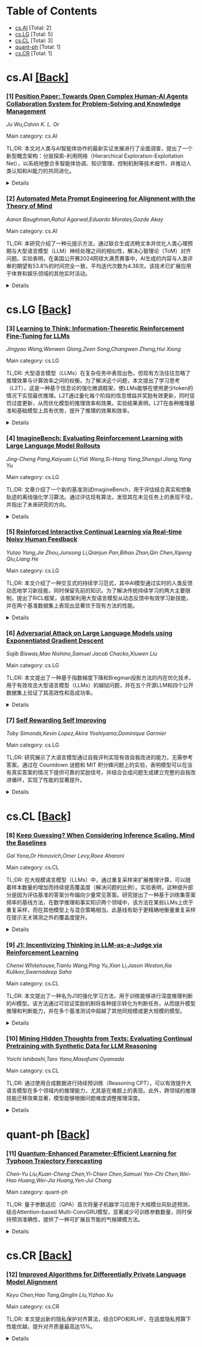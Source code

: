 <div id=toc></div>

# Table of Contents

- [cs.AI](#cs.AI) [Total: 2]
- [cs.LG](#cs.LG) [Total: 5]
- [cs.CL](#cs.CL) [Total: 3]
- [quant-ph](#quant-ph) [Total: 1]
- [cs.CR](#cs.CR) [Total: 1]


<div id='cs.AI'></div>

# cs.AI [[Back]](#toc)

### [1] [Position Paper: Towards Open Complex Human-AI Agents Collaboration System for Problem-Solving and Knowledge Management](https://arxiv.org/abs/2505.00018)
*Ju Wu,Calvin K. L. Or*

Main category: cs.AI

TL;DR: 本文对人类与AI智能体协作的最新实证发展进行了全面调查，提出了一个新型概念架构：分层探索-利用网络（Hierarchical Exploration-Exploitation Net），以系统地整合多智能体协调、知识管理、控制机制等技术细节，并推动人类认知和AI能力的共同进化。


<details>
  <summary>Details</summary>
Motivation: 目前在人类-AI协作领域缺乏一个统一的理论框架，特别是在处理开放性复杂任务时，技术成就与持续存在的差距需要被系统性解决。

Method: 通过提出一种新的概念架构——分层探索-利用网络（Hierarchical Exploration-Exploitation Net），将现有的多种贡献映射到该框架中，包括符号AI技术、基于LLM的连接主义智能体以及混合组织实践。此方法有助于修订传统方法并激发融合定性和定量范式的新工作。

Result: 该框架能够系统地整合不同研究，促进对遗留方法的改进，并为未来设计或扩展人类-AI共生关系提供了参考。

Conclusion: 这些见解为更深入的人类认知和AI能力共进化提供了基础，文章既是对现有技术实现的批判性回顾，也是对未来工作的展望。

Abstract: This position paper critically surveys a broad spectrum of recent empirical
developments on human-AI agents collaboration, highlighting both their
technical achievements and persistent gaps. We observe a lack of a unifying
theoretical framework that can coherently integrate these varied studies,
especially when tackling open-ended, complex tasks. To address this, we propose
a novel conceptual architecture: one that systematically interlinks the
technical details of multi-agent coordination, knowledge management, cybernetic
feedback loops, and higher-level control mechanisms. By mapping existing
contributions, from symbolic AI techniques and connectionist LLM-based agents
to hybrid organizational practices, onto this proposed framework (Hierarchical
Exploration-Exploitation Net), our approach facilitates revision of legacy
methods and inspires new work that fuses qualitative and quantitative
paradigms. The paper's structure allows it to be read from any section, serving
equally as a critical review of technical implementations and as a
forward-looking reference for designing or extending human-AI symbioses.
Together, these insights offer a stepping stone toward deeper co-evolution of
human cognition and AI capability.

</details>


### [2] [Automated Meta Prompt Engineering for Alignment with the Theory of Mind](https://arxiv.org/abs/2505.09024)
*Aaron Baughman,Rahul Agarwal,Eduardo Morales,Gozde Akay*

Main category: cs.AI

TL;DR: 本研究介绍了一种元提示方法，通过联合生成流畅文本并优化人类心理预期与大型语言模型（LLM）神经处理之间的相似性，解决心智理论（ToM）对齐问题。实验表明，在美国公开赛2024网球大满贯赛事中，AI生成的内容与人类评审的期望有53.8%的时间完全一致，平均迭代次数为4.38次。该技术已扩展应用于体育和娱乐领域的其他实时活动。


<details>
  <summary>Details</summary>
Motivation: 当前大型语言模型在生成复杂任务文本时，难以完全匹配人类的心理预期。为了提高AI生成内容的质量并更好地对齐人类心智模型，需要一种新方法来优化这一过程。

Method: 研究使用了代理强化学习技术，其中作为'评判者'的LLM（LLMaaJ）通过上下文学习指导另一个LLM生成内容，并解释有意和无意生成的文本特征。同时，通过用户在美国公开赛2024期间对AI生成文章的修改，测量人类对于内容生成的心理信念。LLMaaJ通过预测和包含人类编辑建议来解决心智理论对齐问题。

Result: 实验结果表明，在实际生产系统中，人类内容评审者的期望有53.8%的时间与AI完全对齐，平均需要迭代4.38次。此外，通过结合希尔伯特向量空间中的内容特征（如事实性、新颖性、重复性和相关性），LLMaaJ能够优化人类心智模型的对齐度，从而提升内容质量。

Conclusion: 通过元提示方法和代理强化学习技术，可以显著提高AI生成内容的质量，并使其更符合人类的心理预期。该方法不仅适用于网球赛事报道，还可在体育和娱乐领域的其他实时活动中推广使用。

Abstract: We introduce a method of meta-prompting that jointly produces fluent text for
complex tasks while optimizing the similarity of neural states between a
human's mental expectation and a Large Language Model's (LLM) neural
processing. A technique of agentic reinforcement learning is applied, in which
an LLM as a Judge (LLMaaJ) teaches another LLM, through in-context learning,
how to produce content by interpreting the intended and unintended generated
text traits. To measure human mental beliefs around content production, users
modify long form AI-generated text articles before publication at the US Open
2024 tennis Grand Slam. Now, an LLMaaJ can solve the Theory of Mind (ToM)
alignment problem by anticipating and including human edits within the creation
of text from an LLM. Throughout experimentation and by interpreting the results
of a live production system, the expectations of human content reviewers had
100% of alignment with AI 53.8% of the time with an average iteration count of
4.38. The geometric interpretation of content traits such as factualness,
novelty, repetitiveness, and relevancy over a Hilbert vector space combines
spatial volume (all trait importance) with vertices alignment (individual trait
relevance) enabled the LLMaaJ to optimize on Human ToM. This resulted in an
increase in content quality by extending the coverage of tennis action. Our
work that was deployed at the US Open 2024 has been used across other live
events within sports and entertainment.

</details>


<div id='cs.LG'></div>

# cs.LG [[Back]](#toc)

### [3] [Learning to Think: Information-Theoretic Reinforcement Fine-Tuning for LLMs](https://arxiv.org/abs/2505.10425)
*Jingyao Wang,Wenwen Qiang,Zeen Song,Changwen Zheng,Hui Xiong*

Main category: cs.LG

TL;DR: 大型语言模型（LLMs）在复杂任务中表现出色，但现有方法往往忽略了推理效果与计算效率之间的权衡。为了解决这个问题，本文提出了学习思考（L2T），这是一种基于信息论的强化微调框架，使LLMs能够在使用更少token的情况下实现最优推理。L2T通过量化每个阶段的信息增益并奖励有效更新，同时惩罚过度更新，从而优化模型的推理效率和效果。实验结果表明，L2T在各种推理基准和基础模型上具有优势，提升了推理的效果和效率。


<details>
  <summary>Details</summary>
Motivation: 当前的LLM推理方法存在推理链过长、计算资源浪费的问题，因此需要一种方法来平衡推理效果与计算效率。

Method: 提出了一种名为Learning to Think (L2T) 的信息理论强化微调框架，将每次查询-响应交互视为多个阶段的分层会话，并引入了普遍密集过程奖励以量化各阶段的信息增益。该方法不需要额外注释或特定任务评估器，通过基于PAC-Bayes界限和Fisher信息矩阵快速估计奖励，显著降低计算复杂度。

Result: 理论分析显示，该方法能大幅减少计算复杂度，同时保持高估测准确性。实验证明，L2T在不同任务和模型上的推理效果和效率都有所提升。

Conclusion: L2T框架能够有效提高LLM的推理效率和效果，在减少token使用的同时达到更好的性能。

Abstract: Large language models (LLMs) excel at complex tasks thanks to advances in
reasoning abilities. However, existing methods overlook the trade-off between
reasoning effectiveness and computational efficiency, often encouraging
unnecessarily long reasoning chains and wasting tokens. To address this, we
propose Learning to Think (L2T), an information-theoretic reinforcement
fine-tuning framework for LLMs to make the models achieve optimal reasoning
with fewer tokens. Specifically, L2T treats each query-response interaction as
a hierarchical session of multiple episodes and proposes a universal dense
process reward, i.e., quantifies the episode-wise information gain in
parameters, requiring no extra annotations or task-specific evaluators. We
propose a method to quickly estimate this reward based on PAC-Bayes bounds and
the Fisher information matrix. Theoretical analyses show that it significantly
reduces computational complexity with high estimation accuracy. By immediately
rewarding each episode's contribution and penalizing excessive updates, L2T
optimizes the model via reinforcement learning to maximize the use of each
episode and achieve effective updates. Empirical results on various reasoning
benchmarks and base models demonstrate the advantage of L2T across different
tasks, boosting both reasoning effectiveness and efficiency.

</details>


### [4] [ImagineBench: Evaluating Reinforcement Learning with Large Language Model Rollouts](https://arxiv.org/abs/2505.10010)
*Jing-Cheng Pang,Kaiyuan Li,Yidi Wang,Si-Hang Yang,Shengyi Jiang,Yang Yu*

Main category: cs.LG

TL;DR: 文章介绍了一个新的基准测试ImagineBench，用于评估结合真实和想象轨迹的离线强化学习算法。通过评估现有算法，发现其在未见任务上的表现不佳，并指出了未来研究的方向。


<details>
  <summary>Details</summary>
Motivation: 强化学习依赖大量真实世界交互数据，而大型语言模型可以生成合成经验（想象轨迹）来克服这一限制。但由于缺乏标准基准测试，该领域的进展受到阻碍。

Method: 提出ImagineBench，包含环境收集和LLM想象轨迹的数据集、多样化的环境领域以及自然语言任务指令。用于系统评估离线强化学习算法。

Result: 现有离线RL算法在未见任务上表现次优，在困难任务中成功率为35.44%，远低于基于真实轨迹训练的方法（64.37%）。

Conclusion: 需要算法改进以更好地利用想象轨迹，同时提出了包括快速在线适应、持续学习和多模态任务扩展在内的未来研究方向。

Abstract: A central challenge in reinforcement learning (RL) is its dependence on
extensive real-world interaction data to learn task-specific policies. While
recent work demonstrates that large language models (LLMs) can mitigate this
limitation by generating synthetic experience (noted as imaginary rollouts) for
mastering novel tasks, progress in this emerging field is hindered due to the
lack of a standard benchmark. To bridge this gap, we introduce ImagineBench,
the first comprehensive benchmark for evaluating offline RL algorithms that
leverage both real rollouts and LLM-imaginary rollouts. The key features of
ImagineBench include: (1) datasets comprising environment-collected and
LLM-imaginary rollouts; (2) diverse domains of environments covering
locomotion, robotic manipulation, and navigation tasks; and (3) natural
language task instructions with varying complexity levels to facilitate
language-conditioned policy learning. Through systematic evaluation of
state-of-the-art offline RL algorithms, we observe that simply applying
existing offline RL algorithms leads to suboptimal performance on unseen tasks,
achieving 35.44% success rate in hard tasks in contrast to 64.37% of method
training on real rollouts for hard tasks. This result highlights the need for
algorithm advancements to better leverage LLM-imaginary rollouts. Additionally,
we identify key opportunities for future research: including better utilization
of imaginary rollouts, fast online adaptation and continual learning, and
extension to multi-modal tasks. Our code is publicly available at
https://github.com/LAMDA-RL/ImagineBench.

</details>


### [5] [Reinforced Interactive Continual Learning via Real-time Noisy Human Feedback](https://arxiv.org/abs/2505.09925)
*Yutao Yang,Jie Zhou,Junsong Li,Qianjun Pan,Bihao Zhan,Qin Chen,Xipeng Qiu,Liang He*

Main category: cs.LG

TL;DR: 本文介绍了一种交互式的持续学习范式，其中AI模型通过实时的人类反馈动态地学习新技能，同时保留先前的知识。为了解决传统持续学习的两大主要限制，提出了RiCL框架，该框架利用大型语言模型从动态反馈中有效学习新技能，并在两个基准数据集上表现出显著优于现有方法的性能。


<details>
  <summary>Details</summary>
Motivation: 当前持续学习方法主要依赖静态数据集和固定标签，且假设标签清洁，这与现实世界中的动态、嘈杂反馈不符，因此需要一种新的范式来解决这些问题。

Method: 提出RiCL框架，包含三个关键组件：时间一致性感知净化器、交互感知直接偏好优化策略和抗噪对比学习模块，以分别处理噪声样本、对齐模型行为与人类意图以及捕获鲁棒表示。

Result: 在FewRel和TACRED两个基准数据集上的广泛实验表明，RiCL方法在处理现实噪声模式时显著优于现有的在线持续学习和噪声标签学习方法组合。

Conclusion: RiCL框架成功解决了传统持续学习中的关键问题，展示了在动态、嘈杂反馈环境下学习新技能的有效性，为未来的研究提供了新的方向。

Abstract: This paper introduces an interactive continual learning paradigm where AI
models dynamically learn new skills from real-time human feedback while
retaining prior knowledge. This paradigm distinctively addresses two major
limitations of traditional continual learning: (1) dynamic model updates using
streaming, real-time human-annotated data, rather than static datasets with
fixed labels, and (2) the assumption of clean labels, by explicitly handling
the noisy feedback common in real-world interactions. To tackle these problems,
we propose RiCL, a Reinforced interactive Continual Learning framework
leveraging Large Language Models (LLMs) to learn new skills effectively from
dynamic feedback. RiCL incorporates three key components: a temporal
consistency-aware purifier to automatically discern clean from noisy samples in
data streams; an interaction-aware direct preference optimization strategy to
align model behavior with human intent by reconciling AI-generated and
human-provided feedback; and a noise-resistant contrastive learning module that
captures robust representations by exploiting inherent data relationships, thus
avoiding reliance on potentially unreliable labels. Extensive experiments on
two benchmark datasets (FewRel and TACRED), contaminated with realistic noise
patterns, demonstrate that our RiCL approach substantially outperforms existing
combinations of state-of-the-art online continual learning and noisy-label
learning methods.

</details>


### [6] [Adversarial Attack on Large Language Models using Exponentiated Gradient Descent](https://arxiv.org/abs/2505.09820)
*Sajib Biswas,Mao Nishino,Samuel Jacob Chacko,Xiuwen Liu*

Main category: cs.LG

TL;DR: 本文提出了一种基于指数梯度下降和Bregman投影方法的内在优化技术，用于有效攻击大型语言模型（LLMs）的越狱问题，并在五个开源LLM和四个公开数据集上验证了其高效性和高成功率。


<details>
  <summary>Details</summary>
Motivation: 尽管许多LLM通过如人类反馈强化学习（RLHF）等技术进行对齐，但它们仍然容易受到越狱攻击。现有的对抗攻击方法要么在离散空间中搜索可能引发越狱的token，效率较低；要么在连续空间中优化token嵌入，需要投影回离散空间，可能导致效果不佳。

Method: 作者开发了一种内在优化技术，使用指数梯度下降和Bregman投影方法来确保优化的一次编码始终保持在概率单纯形内。这种方法充分利用了空间的约束和结构，避免了传统方法中的不足。

Result: 该技术在越狱攻击中表现出更高的成功率和效率，相较于其他三种最先进的越狱技术有显著优势。实验在五个开源LLM和四个公开数据集上进行了验证。

Conclusion: 提出的指数梯度下降优化技术为LLM的越狱攻击提供了一种新的、高效的解决方案，具有理论收敛性保证，同时源代码已开源供进一步研究。

Abstract: As Large Language Models (LLMs) are widely used, understanding them
systematically is key to improving their safety and realizing their full
potential. Although many models are aligned using techniques such as
reinforcement learning from human feedback (RLHF), they are still vulnerable to
jailbreaking attacks. Some of the existing adversarial attack methods search
for discrete tokens that may jailbreak a target model while others try to
optimize the continuous space represented by the tokens of the model's
vocabulary. While techniques based on the discrete space may prove to be
inefficient, optimization of continuous token embeddings requires projections
to produce discrete tokens, which might render them ineffective. To fully
utilize the constraints and the structures of the space, we develop an
intrinsic optimization technique using exponentiated gradient descent with the
Bregman projection method to ensure that the optimized one-hot encoding always
stays within the probability simplex. We prove the convergence of the technique
and implement an efficient algorithm that is effective in jailbreaking several
widely used LLMs. We demonstrate the efficacy of the proposed technique using
five open-source LLMs on four openly available datasets. The results show that
the technique achieves a higher success rate with great efficiency compared to
three other state-of-the-art jailbreaking techniques. The source code for our
implementation is available at:
https://github.com/sbamit/Exponentiated-Gradient-Descent-LLM-Attack

</details>


### [7] [Self Rewarding Self Improving](https://arxiv.org/abs/2505.08827)
*Toby Simonds,Kevin Lopez,Akira Yoshiyama,Dominique Garmier*

Main category: cs.LG

TL;DR: 研究展示了大语言模型通过自我评判实现有效自我改进的能力，无需参考答案。通过在 Countdown 谜题和 MIT 积分蜂问题上的实验，表明模型可以在没有真实答案的情况下提供可靠的奖励信号，并结合合成问题生成建立完整的自我改进循环，实现了性能的显著提升。


<details>
  <summary>Details</summary>
Motivation: 当前的大语言模型训练通常依赖于人类指导或参考答案，但在某些领域（如数据稀缺或评估复杂的情况）中，这种方式受到限制。因此，探索一种无需外部参考答案、仅依靠模型自身能力进行自我改进的方法具有重要意义。

Method: 利用生成与验证解决方案之间的固有不对称性，让模型通过自我评判提供奖励信号，结合强化学习优化性能。同时引入合成问题生成技术，形成一个完整的自我改进循环：生成练习问题、解决问题并评估自身表现。

Result: 在 Countdown 谜题和 MIT 积分蜂问题上取得了显著的性能提升，例如 Qwen 2.5 7B 在积分任务上超越了 GPT-4o 的表现，并实现了 8% 的改进。

Conclusion: 该研究表明，大型语言模型可以通过自我评判提供有效的奖励信号，推动模型在缺乏程序化奖励的环境中实现持续改进。这可能引发 AI 系统从人类引导训练向自我导向学习范式的转变，加速数据稀缺或评估复杂的领域的进步。

Abstract: We demonstrate that large language models can effectively self-improve
through self-judging without requiring reference solutions, leveraging the
inherent asymmetry between generating and verifying solutions. Our experiments
on Countdown puzzles and MIT Integration Bee problems show that models can
provide reliable reward signals without ground truth answers, enabling
reinforcement learning in domains previously not possible. By implementing
self-judging, we achieve significant performance gains maintaining alignment
with formal verification. When combined with synthetic question generation, we
establish a complete self-improvement loop where models generate practice
problems, solve them, and evaluate their own performance-achieving an 8%
improvement with Qwen 2.5 7B over baseline and surpassing GPT-4o performance on
integration tasks. Our findings demonstrate that LLM judges can provide
effective reward signals for training models, unlocking many reinforcement
learning environments previously limited by the difficulty of creating
programmatic rewards. This suggests a potential paradigm shift toward AI
systems that continuously improve through self-directed learning rather than
human-guided training, potentially accelerating progress in domains with scarce
training data or complex evaluation requirements.

</details>


<div id='cs.CL'></div>

# cs.CL [[Back]](#toc)

### [8] [Keep Guessing? When Considering Inference Scaling, Mind the Baselines](https://arxiv.org/abs/2410.15466)
*Gal Yona,Or Honovich,Omer Levy,Roee Aharoni*

Main category: cs.CL

TL;DR: 在大规模语言模型（LLMs）中，通过重复采样来扩展推理计算，可以随着样本数量的增加而持续提高覆盖度（解决问题的比例）。实验表明，这种提升部分是因为评估基准的答案分布偏向少量常见答案。研究提出了一种基于训练集答案频率的基线方法，在数学推理和事实知识两个领域中，该方法在某些LLMs上优于重复采样，而在其他模型上与混合策略相当。此基线有助于更精确地衡量重复采样在提示无关猜测之外的覆盖度提升。


<details>
  <summary>Details</summary>
Motivation: 作者观察到在大语言模型中，通过增加重复采样的次数能够持续提高问题解决的覆盖度，并推测这一现象可能与标准评估基准中答案分布的偏斜有关，即答案集中于一小部分常见答案。为了验证这一假设，他们设计了一个基于训练集中答案频率的基线方法进行对比分析。

Method: 研究者定义了一个基线方法，该方法根据训练集中答案的出现频率枚举答案。然后，他们在数学推理和事实知识两个领域进行了实验，比较了该基线方法、重复模型采样以及一种混合策略的表现，其中混合策略结合了少量模型采样和枚举猜测。

Result: 实验结果表明，在某些大语言模型中，基于训练集答案频率的基线方法表现优于重复采样；而在其他模型中，其覆盖度与混合策略相当，即使用少量模型采样并结合枚举猜测可以达到类似的效果。

Conclusion: 研究证实了重复采样覆盖度的提升部分源于评估基准答案分布的偏斜。提出的基线方法为更准确地测量重复采样在提示无关猜测之外的实际效果提供了一种有效手段。

Abstract: Scaling inference compute in large language models (LLMs) through repeated
sampling consistently increases the coverage (fraction of problems solved) as
the number of samples increases. We conjecture that this observed improvement
is partially due to the answer distribution of standard evaluation benchmarks,
which is skewed towards a relatively small set of common answers. To test this
conjecture, we define a baseline that enumerates answers according to their
prevalence in the training set. Experiments spanning two domains --
mathematical reasoning and factual knowledge -- reveal that this baseline
outperforms repeated model sampling for some LLMs, while the coverage for
others is on par with that of a mixture strategy that obtains $k$ answers by
using only $10$ model samples and similarly guessing the remaining $k-10$
attempts via enumeration. Our baseline enables a more accurate measurement of
how much repeated sampling improves coverage in such settings beyond
prompt-agnostic guessing.

</details>


### [9] [J1: Incentivizing Thinking in LLM-as-a-Judge via Reinforcement Learning](https://arxiv.org/abs/2505.10320)
*Chenxi Whitehouse,Tianlu Wang,Ping Yu,Xian Li,Jason Weston,Ilia Kulikov,Swarnadeep Saha*

Main category: cs.CL

TL;DR: 本文提出了一种名为J1的强化学习方法，用于训练能够进行深度推理判断的AI模型。该方法通过可验证奖励机制将各种提示转化为判断任务，从而提升模型推理和判断能力，并在多个基准测试中超越了其他同规模或更大规模的模型。


<details>
  <summary>Details</summary>
Motivation: 当前AI的发展受限于评估质量，而强大的LLM-as-a-Judge模型被认为是核心解决方案。为了提高模型的判断能力，需要探索最佳训练策略以增强其链式思维推理能力。

Method: 引入了J1方法，一种基于强化学习的模型训练方式。此方法能将可验证与不可验证的提示转化为带有可验证奖励的判断任务，从而激励模型思考并减少判断偏差。

Result: J1方法在8B和70B规模的模型上表现优于其他现有模型，包括从DeepSeek-R1蒸馏出的模型。即使在较小规模的模型上，J1也超过了o1-mini和R1等模型。此外，作者通过多种实验比较了不同训练策略的效果。

Conclusion: J1方法显著提高了模型的判断能力，主要通过学习制定评估标准、对比自动生成的参考答案以及重新评估模型响应的正确性来实现。这表明强化学习是一种有效的方法来训练具备更好推理和判断能力的AI模型。

Abstract: The progress of AI is bottlenecked by the quality of evaluation, and powerful
LLM-as-a-Judge models have proved to be a core solution. Improved judgment
ability is enabled by stronger chain-of-thought reasoning, motivating the need
to find the best recipes for training such models to think. In this work we
introduce J1, a reinforcement learning approach to training such models. Our
method converts both verifiable and non-verifiable prompts to judgment tasks
with verifiable rewards that incentivize thinking and mitigate judgment bias.
In particular, our approach outperforms all other existing 8B or 70B models
when trained at those sizes, including models distilled from DeepSeek-R1. J1
also outperforms o1-mini, and even R1 on some benchmarks, despite training a
smaller model. We provide analysis and ablations comparing Pairwise-J1 vs
Pointwise-J1 models, offline vs online training recipes, reward strategies,
seed prompts, and variations in thought length and content. We find that our
models make better judgments by learning to outline evaluation criteria,
comparing against self-generated reference answers, and re-evaluating the
correctness of model responses.

</details>


### [10] [Mining Hidden Thoughts from Texts: Evaluating Continual Pretraining with Synthetic Data for LLM Reasoning](https://arxiv.org/abs/2505.10182)
*Yoichi Ishibashi,Taro Yano,Masafumi Oyamada*

Main category: cs.CL

TL;DR: 通过使用合成数据进行持续预训练（Reasoning CPT），可以有效提升大语言模型在多个领域内的推理能力，尤其是在难题上的表现。此外，跨领域的推理技能迁移效果显著，模型能够根据问题难度调整推理深度。


<details>
  <summary>Details</summary>
Motivation: 当前通过监督微调和强化学习提升大语言模型推理能力的方法受限于特定领域（如数学和编程），且缺乏对如何有效生成推理训练数据及其对多领域影响的深入研究。

Method: 采用持续预训练（CPT）方法，利用从STEM和法律语料中提取的隐藏思维过程生成合成数据，对Gemma2-9B模型进行训练，并与标准CPT方法在MMLU基准上进行比较。

Result: Reasoning CPT在所有评估领域内均提升了模型性能，特别是在最难的问题上获得了高达8分的提升；并且在一个领域内习得的推理技能能有效迁移到其他领域。

Conclusion: Reasoning CPT是一种有效的提升大语言模型推理能力的方法，其优势在于能够跨领域迁移推理技能并根据问题难度调整推理深度。

Abstract: Large Language Models (LLMs) have demonstrated significant improvements in
reasoning capabilities through supervised fine-tuning and reinforcement
learning. However, when training reasoning models, these approaches are
primarily applicable to specific domains such as mathematics and programming,
which imposes fundamental constraints on the breadth and scalability of
training data. In contrast, continual pretraining (CPT) offers the advantage of
not requiring task-specific signals. Nevertheless, how to effectively
synthesize training data for reasoning and how such data affect a wide range of
domains remain largely unexplored. This study provides a detailed evaluation of
Reasoning CPT, a form of CPT that uses synthetic data to reconstruct the hidden
thought processes underlying texts, based on the premise that texts are the
result of the author's thinking process. Specifically, we apply Reasoning CPT
to Gemma2-9B using synthetic data with hidden thoughts derived from STEM and
Law corpora, and compare it to standard CPT on the MMLU benchmark. Our analysis
reveals that Reasoning CPT consistently improves performance across all
evaluated domains. Notably, reasoning skills acquired in one domain transfer
effectively to others; the performance gap with conventional methods widens as
problem difficulty increases, with gains of up to 8 points on the most
challenging problems. Furthermore, models trained with hidden thoughts learn to
adjust the depth of their reasoning according to problem difficulty.

</details>


<div id='quant-ph'></div>

# quant-ph [[Back]](#toc)

### [11] [Quantum-Enhanced Parameter-Efficient Learning for Typhoon Trajectory Forecasting](https://arxiv.org/abs/2505.09395)
*Chen-Yu Liu,Kuan-Cheng Chen,Yi-Chien Chen,Samuel Yen-Chi Chen,Wei-Hao Huang,Wei-Jia Huang,Yen-Jui Chang*

Main category: quant-ph

TL;DR: 量子参数适应（QPA）首次将量子机器学习应用于大规模台风轨迹预测，结合Attention-based Multi-ConvGRU模型，显著减少可训练参数数量，同时保持预测准确性，提供了一种可扩展且节能的气候建模方法。


<details>
  <summary>Details</summary>
Motivation: 台风轨迹预测对于灾害准备至关重要，但由于大气动力学的复杂性和深度学习模型对资源的需求，计算成本仍然很高。本研究旨在利用量子机器学习提高台风预测模型的效率和可持续性。

Method: 通过引入Quantum Parameter Adaptation（QPA），与Attention-based Multi-ConvGRU模型集成，仅在训练期间使用量子神经网络生成可训练参数，推理时无需量子硬件，从而实现高效参数训练并保持预测准确性。

Result: QPA显著减少了可训练参数的数量，同时保留了预测性能，使得高性能预报更加便捷和可持续。

Conclusion: 这是量子机器学习首次应用于大规模台风轨迹预测，展示了混合量子-经典学习方法在气候建模中的可扩展性和能源效率优势。

Abstract: Typhoon trajectory forecasting is essential for disaster preparedness but
remains computationally demanding due to the complexity of atmospheric dynamics
and the resource requirements of deep learning models. Quantum-Train (QT), a
hybrid quantum-classical framework that leverages quantum neural networks
(QNNs) to generate trainable parameters exclusively during training,
eliminating the need for quantum hardware at inference time. Building on QT's
success across multiple domains, including image classification, reinforcement
learning, flood prediction, and large language model (LLM) fine-tuning, we
introduce Quantum Parameter Adaptation (QPA) for efficient typhoon forecasting
model learning. Integrated with an Attention-based Multi-ConvGRU model, QPA
enables parameter-efficient training while maintaining predictive accuracy.
This work represents the first application of quantum machine learning (QML) to
large-scale typhoon trajectory prediction, offering a scalable and
energy-efficient approach to climate modeling. Our results demonstrate that QPA
significantly reduces the number of trainable parameters while preserving
performance, making high-performance forecasting more accessible and
sustainable through hybrid quantum-classical learning.

</details>


<div id='cs.CR'></div>

# cs.CR [[Back]](#toc)

### [12] [Improved Algorithms for Differentially Private Language Model Alignment](https://arxiv.org/abs/2505.08849)
*Keyu Chen,Hao Tang,Qinglin Liu,Yizhao Xu*

Main category: cs.CR

TL;DR: 本文提出新的隐私保护对齐算法，结合DPO和RLHF，在适度隐私预算下性能优越，提升对齐质量最高达15%。


<details>
  <summary>Details</summary>
Motivation: 大型语言模型（LLMs）的对齐需要敏感用户数据，存在隐私问题，而现有结合差分隐私（DP）的方法性能有限，因此需要更有效的隐私保护对齐方法。

Method: 提出新算法用于隐私保护对齐，并可在直接偏好优化（DPO）和基于人类反馈的强化学习（RLHF）两种技术上部署；通过系统实验验证其在大规模语言模型上的效果。

Result: 所提方法达到业界领先水平，其中DP-AdamW与DPO结合在中等隐私预算（ε=2-5）下对齐质量提高15%。此外，研究了隐私保证、对齐效果和计算需求之间的关系，提供优化权衡的实用指南。

Conclusion: 新提出的隐私保护对齐算法在不同隐私预算和模型下表现良好，为实际应用提供了有效工具和指导。

Abstract: Language model alignment is crucial for ensuring that large language models
(LLMs) align with human preferences, yet it often involves sensitive user data,
raising significant privacy concerns. While prior work has integrated
differential privacy (DP) with alignment techniques, their performance remains
limited. In this paper, we propose novel algorithms for privacy-preserving
alignment and rigorously analyze their effectiveness across varying privacy
budgets and models. Our framework can be deployed on two celebrated alignment
techniques, namely direct preference optimization (DPO) and reinforcement
learning from human feedback (RLHF). Through systematic experiments on
large-scale language models, we demonstrate that our approach achieves
state-of-the-art performance. Notably, one of our algorithms, DP-AdamW,
combined with DPO, surpasses existing methods, improving alignment quality by
up to 15% under moderate privacy budgets ({\epsilon}=2-5). We further
investigate the interplay between privacy guarantees, alignment efficacy, and
computational demands, providing practical guidelines for optimizing these
trade-offs.

</details>
